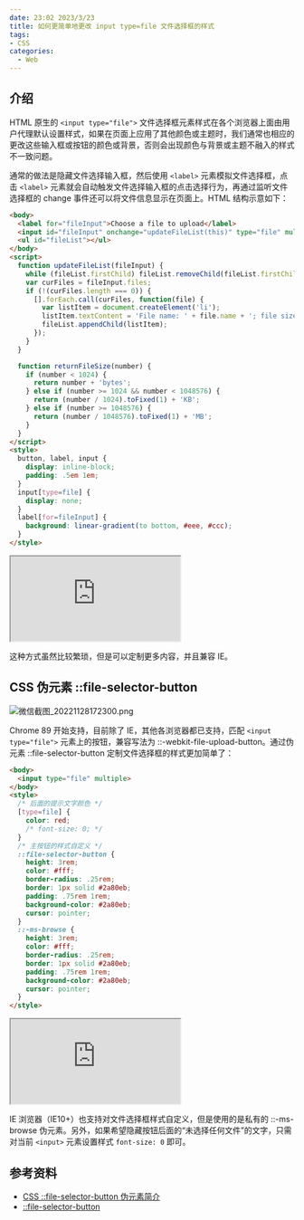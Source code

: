 ```yaml
---
date: 23:02 2023/3/23
title: 如何更简单地更改 input type=file 文件选择框的样式
tags:
- CSS
categories:  - Web
---
```

## 介绍
HTML 原生的 `<input type="file">` 文件选择框元素样式在各个浏览器上面由用户代理默认设置样式，如果在页面上应用了其他颜色或主题时，我们通常也相应的更改这些输入框或按钮的颜色或背景，否则会出现颜色与背景或主题不融入的样式不一致问题。

通常的做法是隐藏文件选择输入框，然后使用 `<label>` 元素模拟文件选择框，点击 `<label>` 元素就会自动触发文件选择输入框的点击选择行为，再通过监听文件选择框的 change 事件还可以将文件信息显示在页面上。HTML 结构示意如下：
```html
<body>
  <label for="fileInput">Choose a file to upload</label>
  <input id="fileInput" onchange="updateFileList(this)" type="file" multiple>
  <ul id="fileList"></ul>
</body>
<script>
  function updateFileList(fileInput) {
    while (fileList.firstChild) fileList.removeChild(fileList.firstChild);
    var curFiles = fileInput.files;
    if (!(curFiles.length === 0)) {
      [].forEach.call(curFiles, function(file) {
        var listItem = document.createElement('li');
        listItem.textContent = 'File name: ' + file.name + '; file size ' + returnFileSize(file.size) + '.';
        fileList.appendChild(listItem);
      });
    }
  }

  function returnFileSize(number) {
    if (number < 1024) {
      return number + 'bytes';
    } else if (number >= 1024 && number < 1048576) {
      return (number / 1024).toFixed(1) + 'KB';
    } else if (number >= 1048576) {
      return (number / 1048576).toFixed(1) + 'MB';
    }
  }
</script>
<style>
  button, label, input {
    display: inline-block;
    padding: .5em 1em;
  }
  input[type=file] {
    display: none;
  }
  label[for=fileInput] {
    background: linear-gradient(to bottom, #eee, #ccc);
  }
</style>
```
<iframe src="https://code.juejin.cn/pen/7171005126797164558"></iframe>

这种方式虽然比较繁琐，但是可以定制更多内容，并且兼容 IE。

## CSS 伪元素 ::file-selector-button
![微信截图_20221128172300.png](https://p6-juejin.byteimg.com/tos-cn-i-k3u1fbpfcp/bb37d02aa5d84e888c289e3bed796d0f~tplv-k3u1fbpfcp-watermark.image?)

Chrome 89 开始支持，目前除了 IE，其他各浏览器都已支持，匹配 `<input type="file">` 元素上的按钮，兼容写法为 ::-webkit-file-upload-button。通过伪元素 ::file-selector-button 定制文件选择框的样式更加简单了：
```html
<body>
  <input type="file" multiple>
</body>
<style>
  /* 后面的提示文字颜色 */
  [type=file] {
    color: red;
    /* font-size: 0; */
  }
  /* 主按钮的样式自定义 */
  ::file-selector-button {
    height: 3rem;
    color: #fff;
    border-radius: .25rem;
    border: 1px solid #2a80eb;
    padding: .75rem 1rem;
    background-color: #2a80eb;
    cursor: pointer;
  }
  ::-ms-browse {
    height: 3rem;
    color: #fff;
    border-radius: .25rem;
    border: 1px solid #2a80eb;
    padding: .75rem 1rem;
    background-color: #2a80eb;
    cursor: pointer;
  }
</style>
```
<iframe src="https://code.juejin.cn/pen/7171009839273869320"></iframe>

IE 浏览器（IE10+）也支持对文件选择框样式自定义，但是使用的是私有的 ::-ms-browse 伪元素。另外，如果希望隐藏按钮后面的“未选择任何文件”的文字，只需对当前 `<input>` 元素设置样式 `font-size: 0` 即可。

## 参考资料
- [CSS ::file-selector-button 伪元素简介](https://www.zhangxinxu.com/wordpress/2022/10/css-file-selector-button/)
- [::file-selector-button](https://developer.mozilla.org/en-US/docs/Web/CSS/::file-selector-button)